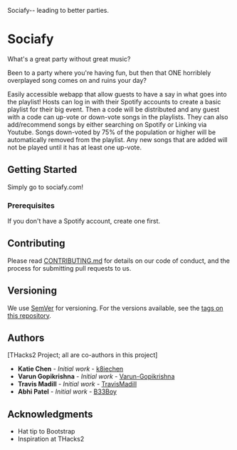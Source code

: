 Sociafy-- leading to better parties.

# Sociafy

What's a great party without great music? 

Been to a party where you're having fun, but then that ONE horriblely overplayed song comes on and ruins your day?

Easily accessible webapp that allow guests to have a say in what goes into the playlist!
Hosts can log in with their Spotify accounts to create a basic playlist for their big event. Then a code will be distributed and any guest with a code can up-vote or down-vote songs in the playlists. They can also add/recommend songs by either searching on Spotify or Linking via Youtube. Songs down-voted by 75% of the population or higher will be automatically removed from the playlist. Any new songs that are added will not be played until it has at least one up-vote.

## Getting Started

Simply go to sociafy.com!

### Prerequisites

If you don't have a Spotify account, create one first.

## Contributing

Please read [CONTRIBUTING.md](https://gist.github.com/PurpleBooth/b24679402957c63ec426) for details on our code of conduct, and the process for submitting pull requests to us.

## Versioning

We use [SemVer](http://semver.org/) for versioning. For the versions available, see the [tags on this repository](https://github.com/your/project/tags). 

## Authors
[THacks2 Project; all are co-authors in this project]

* **Katie Chen** - *Initial work* - [k8iechen](https://github.com/k8iechen)
* **Varun Gopikrishna** - *Initial work* - [Varun-Gopikrishna](https://github.com/Varun-Gopikrishna)
* **Travis Madill** - *Initial work* - [TravisMadill](https://github.com/TravisMadill)
* **Abhi Patel** - *Initial work* - [B33Boy](https://github.com/B33Boy)

## Acknowledgments

* Hat tip to Bootstrap
* Inspiration at THacks2
